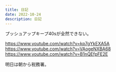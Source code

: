 ```yaml
---
title: 日記
date: 2022-10-24
description: 日記
---
```


プッシュアップキープ40sが全然できない。

https://www.youtube.com/watch?v=kp7gYkEXA5A
https://www.youtube.com/watch?v=VAogeNXBA68
https://www.youtube.com/watch?v=B1nQEfpFE2E

明日は朝から税務署。
